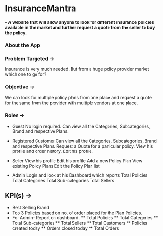 # InsuranceMantra
#### - A website that will allow anyone to look for different insurance policies available in the market and further request a quote from the seller to buy the policy.
### About the App





### Problem Targeted ->
Insurance is very much needed. But from a huge policy provider market which one to go for?


### Objective ->
We can look for multiple policy plans from one place and request a quote for the same from the provider with multiple vendors at one place.
 

### Roles ->
* Guest 
No login required.
Can view all the Categories, Subcategories, Brand and respective Plans.

* Registered Customer
Can view all the Categories, Subcategories, Brand and respective Plans.
Request a Quote for a particular policy.
View his profile and order history.
Edit his profile. 

* Seller
View his profile
Edit his profile
Add a new Policy Plan
View existing Policy Plans
Edit the Policy Plan list

* Admin
Login and look at his Dashboard which reports
Total Policies 
Total Categories
Total Sub-categories
Total Sellers




## KPI(s) ->
* Best Selling Brand
* Top 3 Policies based on no. of order placed for the Plan Policies.
* For Admin– Report on dashboard.
** Total Policies 
** Total Categories
** Total Sub-categories
** Total Sellers
** Total Customers
** Policies created today
** Orders closed today 
** Total Orders









